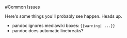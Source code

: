 #Common Issues

Here's some things you'll probably see happen. Heads up. 

* pandoc ignores mediawiki boxes: ```{{warning| ...}}```
* pandoc does automatic linebreaks?